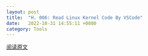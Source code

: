 ```yaml
---
layout: post
title:  "H. 006: Read Linux Kernel Code By VSCode"
date:   2022-10-31 14:55:11 +0800
category: Tools
---
```

[阅读原文](http://cdn.constantine3.cn/H.%20006.pdf)

